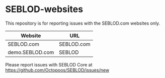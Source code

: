 SEBLOD-websites
===============

This repository is for reporting issues with the SEBLOD.com websites only.

| Website  | URL |
| ------------- | ------------- |
| SEBLOD.com  | SEBLOD.com  |
| demo.SEBLOD.com  | SEBLOD  |

Please report issues with SEBLOD Core at https://github.com/Octopoos/SEBLOD/issues/new
